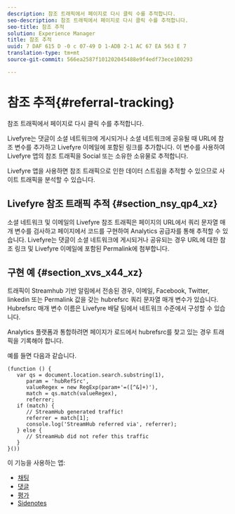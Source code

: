 ```yaml
---
description: 참조 트래픽에서 페이지로 다시 클릭 수를 추적합니다.
seo-description: 참조 트래픽에서 페이지로 다시 클릭 수를 추적합니다.
seo-title: 참조 추적
solution: Experience Manager
title: 참조 추적
uuid: 7 DAF 615 D -0 c 07-49 D 1-ADB 2-1 AC 67 EA 563 E 7
translation-type: tm+mt
source-git-commit: 566ea2587f101202045488e9f4edf73ece100293

---
```



# 참조 추적{#referral-tracking}

참조 트래픽에서 페이지로 다시 클릭 수를 추적합니다.

Livefyre는 댓글이 소셜 네트워크에 게시되거나 소셜 네트워크에 공유될 때 URL에 참조 변수를 추가하고 Livefyre 이메일에 포함된 링크를 추가합니다. 이 변수를 사용하여 Livefyre 앱의 참조 트래픽을 Social 또는 소유한 소유물로 추적합니다.

Livefyre 앱을 사용하면 참조 트래픽으로 인한 데이터 스트림을 추적할 수 있으므로 사이트 트래픽을 분석할 수 있습니다.

## Livefyre 참조 트래픽 추적 {#section_nsy_qp4_xz}

소셜 네트워크 및 이메일의 Livefyre 참조 트래픽은 페이지의 URL에서 쿼리 문자열 매개 변수를 검사하고 페이지에서 코드를 구현하여 Analytics 공급자를 통해 추적할 수 있습니다. Livefyre는 댓글이 소셜 네트워크에 게시되거나 공유되는 경우 URL에 대한 참조 링크 및 Livefyre 이메일에 포함된 Permalink에 첨부합니다.

## 구현 예 {#section_xvs_x44_xz}

트래픽이 Streamhub 기반 알림에서 전송된 경우, 이메일, Facebook, Twitter, linkedin 또는 Permalink 값을 갖는 hubrefsrc 쿼리 문자열 매개 변수가 있습니다. Hubrefsrc 매개 변수 이름은 Livefyre 배달 팀에서 네트워크 수준에서 구성할 수 있습니다.

Analytics 플랫폼과 통합하려면 페이지가 로드에서 hubrefsrc를 찾고 있는 경우 트래픽을 기록해야 합니다.

예를 들면 다음과 같습니다.

```
(function () { 
   var qs = document.location.search.substring(1), 
      param = 'hubRefSrc', 
      valueRegex = new RegExp(param+'=([^&]+)'), 
      match = qs.match(valueRegex), 
      referrer; 
   if (match) { 
      // StreamHub generated traffic! 
      referrer = match[1]; 
      console.log('StreamHub referred via', referrer); 
   } else { 
      // StreamHub did not refer this traffic 
   } 
}())
```



이 기능을 사용하는 앱:

* [채팅](../c-about-apps/c-chat-app/c-chat-app.md#c_chat_app)
* [댓글](/help/using/c-about-apps/c-comments/c-comments.md)
* [평가](../c-about-apps/c-reviews-app/c-reviews-app.md#c_reviews_app)
* [Sidenotes](../c-about-apps/c-sidenotes-app/c-sidenotes-app.md#c_sidenotes_app)

